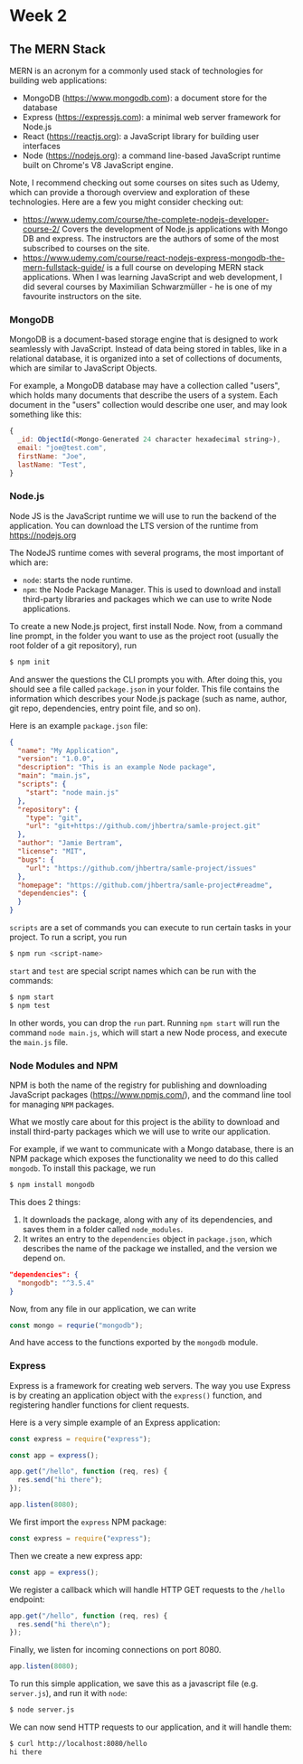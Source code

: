 # Week 2

## The MERN Stack

MERN is an acronym for a commonly used stack of technologies for building web
applications:

- MongoDB (https://www.mongodb.com): a document store for the database
- Express (https://expressjs.com): a minimal web server framework for Node.js
- React (https://reactjs.org): a JavaScript library for building user interfaces
- Node (https://nodejs.org): a command line-based JavaScript runtime built
  on Chrome's V8 JavaScript engine.

Note, I recommend checking out some courses on sites such as Udemy, which can
provide a thorough overview and exploration of these technologies. Here are a
few you might consider checking out:

- https://www.udemy.com/course/the-complete-nodejs-developer-course-2/ Covers
  the development of Node.js applications with Mongo DB and express. The
  instructors are the authors of some of the most subscribed to courses on the
  site.
- https://www.udemy.com/course/react-nodejs-express-mongodb-the-mern-fullstack-guide/
  is a full course on developing MERN stack applications. When I was learning
  JavaScript and web development, I did several courses by Maximilian
  Schwarzmüller - he is one of my favourite instructors on the site.

### MongoDB

MongoDB is a document-based storage engine that is designed to work seamlessly
with JavaScript. Instead of data being stored in tables, like in a relational
database, it is organized into a set of collections of documents, which are
similar to JavaScript Objects.

For example, a MongoDB database may have a collection called "users", which
holds many documents that describe the users of a system. Each document in the
"users" collection would describe one user, and may look something like this:

```js
{
  _id: ObjectId(<Mongo-Generated 24 character hexadecimal string>),
  email: "joe@test.com",
  firstName: "Joe",
  lastName: "Test",
}
```

### Node.js

Node JS is the JavaScript runtime we will use to run the backend of the
application.  You can download the LTS version of the runtime from
https://nodejs.org

The NodeJS runtime comes with several programs, the most important of which are:

- `node`: starts the node runtime.
- `npm`: the Node Package Manager. This is used to download and install
  third-party libraries and packages which we can use to write Node
  applications.

To create a new Node.js project, first install Node.  Now, from a command line
prompt, in the folder you want to use as the project root (usually the root
folder of a git repository), run

```bash
$ npm init
```

And answer the questions the CLI prompts you with. After doing this, you should
see a file called `package.json` in your folder. This file contains the
information which describes your Node.js package (such as name, author, git
repo, dependencies, entry point file, and so on).

Here is an example `package.json` file:

```json
{
  "name": "My Application",
  "version": "1.0.0",
  "description": "This is an example Node package",
  "main": "main.js",
  "scripts": {
    "start": "node main.js"
  },
  "repository": {
    "type": "git",
    "url": "git+https://github.com/jhbertra/samle-project.git"
  },
  "author": "Jamie Bertram",
  "license": "MIT",
  "bugs": {
    "url": "https://github.com/jhbertra/samle-project/issues"
  },
  "homepage": "https://github.com/jhbertra/samle-project#readme",
  "dependencies": {
  }
}
```

`scripts` are a set of commands you can execute to run certain tasks in your
project. To run a script, you run

```bash
$ npm run <script-name>
```

`start` and `test` are special script names which can be run with the commands:

```bash
$ npm start
$ npm test
```

In other words, you can drop the `run` part. Running `npm start` will run the
command `node main.js`, which will start a new Node process, and execute the
`main.js` file.

### Node Modules and NPM

NPM is both the name of the registry for publishing and downloading JavaScript
packages (https://www.npmjs.com/), and the command line tool for managing `NPM`
packages.

What we mostly care about for this project is the ability to download and
install third-party packages which we will use to write our application.

For example, if we want to communicate with a Mongo database, there is an NPM
package which exposes the functionality we need to do this called `mongodb`. To
install this package, we run

```bash
$ npm install mongodb
```
This does 2 things:

1. It downloads the package, along with any of its dependencies, and saves
   them in a folder called `node_modules`.
2. It writes an entry to the `dependencies` object in `package.json`, which
   describes the name of the package we installed, and the version we depend on.

```json
"dependencies": {
  "mongodb": "^3.5.4"
}
```

Now, from any file in our application,
we can write

```js
const mongo = requrie("mongodb");
```

And have access to the functions exported by the `mongodb` module.

### Express

Express is a framework for creating web servers. The way you use Express is by
creating an application object with the `express()` function, and registering
handler functions for client requests.

Here is a very simple example of an Express application:

```js
const express = require("express");

const app = express();

app.get("/hello", function (req, res) {
  res.send("hi there");
});

app.listen(8080);
```

We first import the `express` NPM package:

```js
const express = require("express");
```

Then we create a new express app:

```js
const app = express();
````

We register a callback which will handle HTTP GET requests to the `/hello`
endpoint:

```js
app.get("/hello", function (req, res) {
  res.send("hi there\n");
});
```

Finally, we listen for incoming connections on port 8080.

```js
app.listen(8080);
```

To run this simple application, we save this as a javascript file (e.g.
`server.js`), and run it with `node`:

```bash
$ node server.js
```

We can now send HTTP requests to our application, and it will handle them:

```bash
$ curl http://localhost:8080/hello
hi there
```
